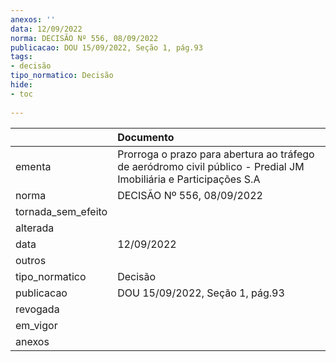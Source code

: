 ```yaml
---
anexos: ''
data: 12/09/2022
norma: DECISÃO Nº 556, 08/09/2022
publicacao: DOU 15/09/2022, Seção 1, pág.93
tags:
- decisão
tipo_normatico: Decisão
hide: 
- toc 
 
---
```


|                    | Documento                                                                                                          |
|:-------------------|:-------------------------------------------------------------------------------------------------------------------|
| ementa             | Prorroga o prazo para abertura ao tráfego de aeródromo civil público -  Predial JM Imobiliária e Participações S.A |
| norma              | DECISÃO Nº 556, 08/09/2022                                                                                         |
| tornada_sem_efeito |                                                                                                                    |
| alterada           |                                                                                                                    |
| data               | 12/09/2022                                                                                                         |
| outros             |                                                                                                                    |
| tipo_normatico     | Decisão                                                                                                            |
| publicacao         | DOU 15/09/2022, Seção 1, pág.93                                                                                    |
| revogada           |                                                                                                                    |
| em_vigor           |                                                                                                                    |
| anexos             |                                                                                                                    |